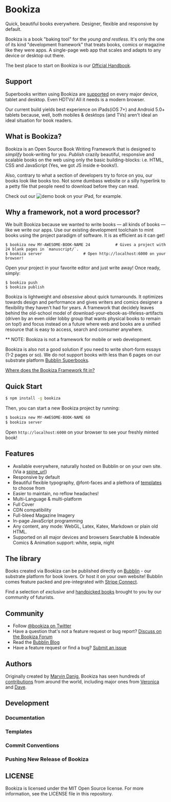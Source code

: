 # Bookiza

Quick, beautiful books everywhere. Designer, flexible and responsive by default. 

Bookiza is a book "baking tool" for the *young and restless*. It's only the one of its kind "development framework" that treats books, comics or magazine like they were apps. A single-page web app that scales and adapts to any device or desktop out there. 

The best place to start on Bookiza is our [Official Handbook](https://bubbl.in/cover/official-handbook-by-marvin-danig).

## Support
Superbooks written using Bookiza are [supported](https://bubbl.in/support) on every major device, tablet and desktop. Even HDTVs! All it needs is a modern browser.

Our current build yields best experience on iPads(iOS 7+) and Android 5.0+ tablets because, well, both mobiles & desktops (and TVs) aren't ideal an ideal situation for book readers.

## What is Bookiza?

Bookiza is an Open Source Book Writing Framework that is designed to *simplify* book-writing for you. *Publish* crazily beautiful, responsive and scalable books on the web using only the basic building-blocks: i.e. HTML, CSS and JavaScript (Yes, we got JS inside e-books!). 

Also, contrary to what a section of developers try to force on you, our books look like books too. Not some dumbass website or a silly hyperlink to a petty file that people need to download before they can read.

Check out our ![demo book](http://bubbl.in/cover/the-solar-system-by-marvin-danig) on your iPad, for example.

## Why a framework, not a word processor?
We built Bookiza because we wanted to write books — all kinds of books — like we write our apps. Use our existing development toolchain to mint books using the project paradigm of software. It is as efficient as it can get! 

```
$ bookiza new MY-AWESOME-BOOK-NAME 24           # Gives a project with 24 blank pages in `manuscript/`.
$ bookiza server                  # Open http://localhost:6000 on your browser!
```

Open your project in your favorite editor and just write away! Once ready, simply:

```
$ bookiza push
$ bookiza publish
```

Bookiza is lightweight and *obsessive* about quick turnarounds. It optimizes towards design and performance and gives writers and comics designer a flexibility they haven't had for years. A framework that decidely leaves behind the old-school model of download-your-ebook-as-lifeless-artifacts (driven by an even older lobby group that wants physical books to remain on top!) and focus instead on a future where web and books are a unified resource that is easy to access, search and consumer anywhere.

** NOTE: Bookiza is not a framework for mobile or web development. 

Bookiza is also not a good solution if you need to write short-form essays (1-2 pages or so). We do not support books with less than 6 pages on our substrate platform [Bubblin Superbooks](https://bubbl.in). 

[Where does the Bookiza Framework fit in?]()

## Quick Start


```bash
$ npm install -g bookiza
```

Then, you can start a new Bookiza project by running:

```bash
$ bookiza new MY-AWESOME-BOOK-NAME 60
$ bookiza server
```
Open `http://localhost:6000` on your browser to see your freshly minted book!

## Features

  - Available everywhere, naturally hosted on Bubblin or on your own site. (Via a [spine_url](https://bubblin.github.io/))
  - Responsive by default
  - Beautiful flexible typography, @font-faces and a plethora of [templates]() to choose from
  - Easier to maintain, no reflow headaches!
  - Multi-Language & multi-platform 
  - Full Cover 
  - CDN compatibility 
  - Full-bleed Magazine Imagery
  - In-page JavaScript programming
  - Any content, any mode: WebGL, Latex, Katex, Markdown or plain old HTML.
  - Supported on all major devices and browsers
      Searchable & Indexable
      Comics & Animation support: white, sepia, night


## The library
Books created via Bookiza can be published directly on [Bubblin](https://bubbl.in) - our substrate platform for book lovers. Or  host it on your own website! Bubblin comes feature packed and pre-integrated with [Stripe Connect](https://stripe.com/connect). 

Find a selection of *exclusive* and [handpicked books](https://bubbl.in/books) brought to you by our community of futurists. 
 

## Community

* Follow [@bookiza on Twitter](https://twitter.com/bookiza)
* Have a question that's not a feature request or bug report? [Discuss on the Bookiza Forum](http://forum.Bookizaframework.com/)
* Read the [Bubblin Blog](http://medium.com/)
* Have a feature request or find a bug? [Submit an issue](http://Bookizaframework.com/submit-issue/)


## Authors

Originally created by [Marvin Danig](http://twitter.com/marvindanig), Bookiza has seen hundreds of [contributions](https://github.com/bookiza/bookiza/graphs/contributors) from around the world, including major ones from [Veronica](http://bubbl.in/veronica) and [Dave](https://bubbl.in/).

## Development


### Documentation


### Templates


### Commit Conventions


### Pushing New Release of Bookiza


## LICENSE

Bookiza is licensed under the MIT Open Source license. For more information, see the LICENSE file in this repository.